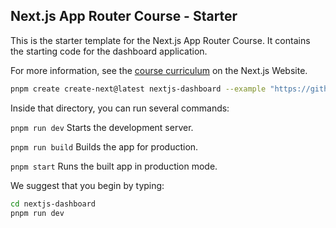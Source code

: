 ## Next.js App Router Course - Starter

This is the starter template for the Next.js App Router Course. It contains the starting code for the dashboard application.

For more information, see the [course curriculum](https://nextjs.org/learn) on the Next.js Website.

```sh
pnpm create create-next@latest nextjs-dashboard --example "https://github.com/vercel/next-learn/tree/main/dashboard/starter-example"
```

Inside that directory, you can run several commands:

`pnpm run dev` Starts the development server.

`pnpm run build` Builds the app for production.

`pnpm start` Runs the built app in production mode.

We suggest that you begin by typing:

```sh
cd nextjs-dashboard
pnpm run dev
```
